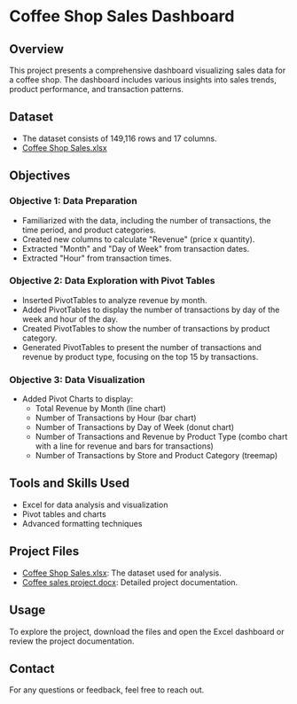 # Coffee Shop Sales Dashboard

## Overview
This project presents a comprehensive dashboard visualizing sales data for a coffee shop. The dashboard includes various insights into sales trends, product performance, and transaction patterns.

## Dataset
- The dataset consists of 149,116 rows and 17 columns.
- [Coffee Shop Sales.xlsx](CoffeeShopSalesProject/Coffee%20Shop%20Sales.xlsx)

## Objectives
### Objective 1: Data Preparation
- Familiarized with the data, including the number of transactions, the time period, and product categories.
- Created new columns to calculate "Revenue" (price x quantity).
- Extracted "Month" and "Day of Week" from transaction dates.
- Extracted "Hour" from transaction times.

### Objective 2: Data Exploration with Pivot Tables
- Inserted PivotTables to analyze revenue by month.
- Added PivotTables to display the number of transactions by day of the week and hour of the day.
- Created PivotTables to show the number of transactions by product category.
- Generated PivotTables to present the number of transactions and revenue by product type, focusing on the top 15 by transactions.

### Objective 3: Data Visualization
- Added Pivot Charts to display:
  - Total Revenue by Month (line chart)
  - Number of Transactions by Hour (bar chart)
  - Number of Transactions by Day of Week (donut chart)
  - Number of Transactions and Revenue by Product Type (combo chart with a line for revenue and bars for transactions)
  - Number of Transactions by Store and Product Category (treemap)

## Tools and Skills Used
- Excel for data analysis and visualization
- Pivot tables and charts
- Advanced formatting techniques

## Project Files
- [Coffee Shop Sales.xlsx](CoffeeShopSalesProjectCoffee%20Shop%20Sales.xlsx): The dataset used for analysis.
- [Coffee sales project.docx](CoffeeShopSalesProjectCoffee%20sales%20project.docx): Detailed project documentation.


## Usage
To explore the project, download the files and open the Excel dashboard or review the project documentation.

## Contact
For any questions or feedback, feel free to reach out.
